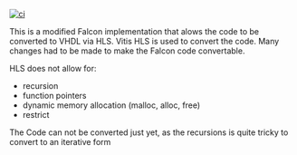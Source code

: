 [![ci](https://github.com/JanWendler/Falcon/actions/workflows/tests.yml/badge.svg)](https://github.com/JanWendler/Falcon/actions/workflows/tests.yml)

This is a modified Falcon implementation that alows the code to be converted to VHDL via HLS.
Vitis HLS is used to convert the code. 
Many changes had to be made to make the Falcon code convertable. 

HLS does not allow for:
- recursion
- function pointers
- dynamic memory allocation (malloc, alloc, free)
- restrict

The Code can not be converted just yet, as the recursions is quite tricky to convert to an iterative form
